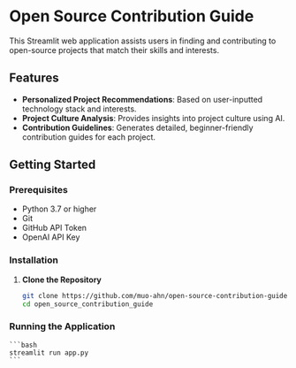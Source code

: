 # Open Source Contribution Guide

This Streamlit web application assists users in finding and contributing to open-source projects that match their skills and interests.

## Features

- **Personalized Project Recommendations**: Based on user-inputted technology stack and interests.
- **Project Culture Analysis**: Provides insights into project culture using AI.
- **Contribution Guidelines**: Generates detailed, beginner-friendly contribution guides for each project.

## Getting Started

### Prerequisites

- Python 3.7 or higher
- Git
- GitHub API Token
- OpenAI API Key

### Installation

1. **Clone the Repository**

   ```bash
   git clone https://github.com/muo-ahn/open-source-contribution-guide
   cd open_source_contribution_guide
   ```

### Running the Application

    ```bash
    streamlit run app.py
    ```